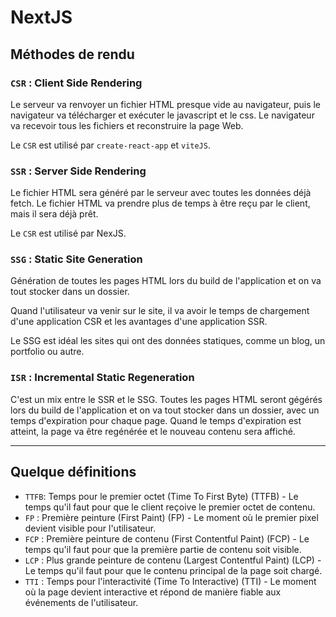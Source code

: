 # NextJS

## Méthodes de rendu

### `CSR` : Client Side Rendering

Le serveur va renvoyer un fichier HTML presque vide au navigateur, puis le navigateur va télécharger et exécuter le javascript et le css. Le navigateur va recevoir tous les fichiers et reconstruire la page Web.

Le `CSR` est utilisé par `create-react-app` et `viteJS`.

### `SSR` : Server Side Rendering

Le fichier HTML sera généré par le serveur avec toutes les données déjà fetch. Le fichier HTML va prendre plus de temps à être reçu par le client, mais il sera déjà prêt.

Le `CSR` est utilisé par NexJS.

### `SSG` : Static Site Generation

Génération de toutes les pages HTML lors du build de l'application et on va tout stocker dans un dossier.

Quand l'utilisateur va venir sur le site, il va avoir le temps de chargement d'une application CSR et les avantages d'une application SSR.

Le SSG est idéal les sites qui ont des données statiques, comme un blog, un portfolio ou autre.

### `ISR` : Incremental Static Regeneration

C'est un mix entre le SSR et le SSG. Toutes les pages HTML seront gégérés lors du build de l'application et on va tout stocker dans un dossier, avec un temps d'expiration pour chaque page. Quand le temps d'expiration est atteint, la page va être regénérée et le nouveau contenu sera affiché.

---

## Quelque définitions

- `TTFB`: Temps pour le premier octet (Time To First Byte) (TTFB) - Le temps qu'il faut pour que le client reçoive le premier octet de contenu.
- `FP` : Première peinture (First Paint) (FP) - Le moment où le premier pixel devient visible pour l'utilisateur.
- `FCP` : Première peinture de contenu (First Contentful Paint) (FCP) - Le temps qu'il faut pour que la première partie de contenu soit visible.
- `LCP` : Plus grande peinture de contenu (Largest Contentful Paint) (LCP) - Le temps qu'il faut pour que le contenu principal de la page soit chargé.
- `TTI` : Temps pour l'interactivité (Time To Interactive) (TTI) - Le moment où la page devient interactive et répond de manière fiable aux événements de l'utilisateur.
